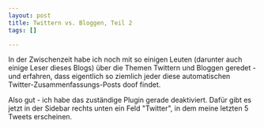 ```yaml
--- 
layout: post
title: Twittern vs. Bloggen, Teil 2
tags: []

---
```

In der Zwischenzeit habe ich noch mit so einigen Leuten (darunter auch einige Leser dieses Blogs) über die Themen Twittern und Bloggen geredet - und erfahren, dass eigentlich so ziemlich jeder diese automatischen Twitter-Zusammenfassungs-Posts doof findet.

Also gut - ich habe das zuständige Plugin gerade deaktiviert. Dafür gibt es jetzt in der Sidebar rechts unten ein Feld "Twitter", in dem meine letzten 5 Tweets erscheinen.

